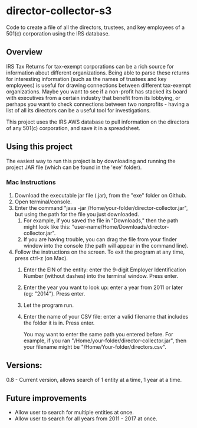 # director-collector-s3
Code to create a file of all the directors, trustees, and key employees of a 501(c) corporation using the IRS database.

## Overview

IRS Tax Returns for tax-exempt corporations can be a rich source for information about different organizations. Being able to parse these returns for interesting information (such as the names of trustees and key employees) is useful for drawing connections between different tax-exempt organizations. Maybe you want to see if a non-profit has stacked its board with executives from a certain industry that benefit from its lobbying, or perhaps you want to check connections between two nonprofits - having a list of all its directors can be a useful tool for investigations. 

This project uses the IRS AWS database to pull information on the directors of any 501(c) corporation, and save it in a spreadsheet.

## Using this project

The easiest way to run this project is by downloading and running the project JAR file (which can be found in the 'exe' folder). 

### Mac Instructions

1. Download the executable jar file (.jar), from the "exe" folder on Github.
2. Open terminal/console.
3. Enter the command "java -jar /Home/your-folder/director-collector.jar", but using the path for the  file you just downloaded. 
	1. For example, if you saved the file in "Downloads," then the path might look like this: "user-name/Home/Downloads/director-collector.jar".
	2. If you are having trouble, you can drag the file from your finder window into the console (the path will appear in the command line).
4. Follow the instructions on the screen. To exit the program at any time, press ctrl-z (on Mac). 
	1. Enter the EIN of the entity: enter the 9-digit Employer Identification Number (without dashes) into the terminal window. Press enter.
	2. Enter the year you want to look up: enter a year from 2011 or later (eg: "2014"). Press enter.
	3. Let the program run.
	4. Enter the name of your CSV file: enter a valid filename that includes the folder it is in. Press enter. 
	
	   You may want to enter the same path you entered before. For example, if you ran "/Home/your-folder/director-collector.jar", then your filename might be "/Home/Your-folder/directors.csv". 

## Versions:
0.8 - Current version, allows search of 1 entity at a time, 1 year at a time.

## Future improvements

- Allow user to search for multiple entities at once.
- Allow user to search for all years from 2011 - 2017 at once. 
